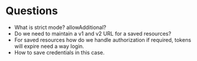 # Questions

* What is strict mode? allowAdditional?
* Do we need to maintain a v1 and v2 URL for a saved resources?
* For saved resources how do we handle authorization if required, tokens will expire need a way login.
* How to save credentials in this case. 